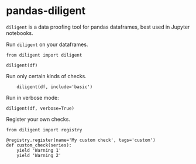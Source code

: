 # pandas-diligent

`diligent` is a data proofing tool for pandas dataframes, best used in Jupyter notebooks.


Run `diligent` on your dataframes.

    from diligent import diligent

    diligent(df)

Run only certain kinds of checks.

        diligent(df, include='basic')

Run in verbose mode:

    diligent(df, verbose=True)

Register your own checks.

    from diligent import registry

    @registry.register(name='My custom check', tags='custom')
    def custom_check(series):
        yield 'Warning 1'
        yield 'Warning 2'
